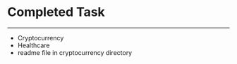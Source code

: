 # Completed Task
--------------------------

* Cryptocurrency
* Healthcare
* readme file in cryptocurrency directory
